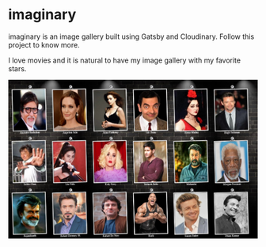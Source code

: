 # imaginary

imaginary is an image gallery built using Gatsby and Cloudinary. Follow this project to know more.

I love movies and it is natural to have my image gallery with my favorite stars.

<img src='snap.jpg' alt='snap' />
